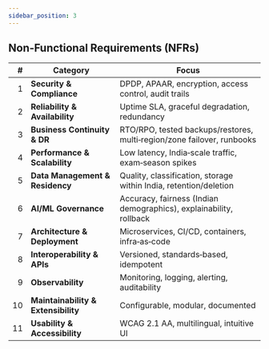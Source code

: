 ```yaml
---
sidebar_position: 3
---
```


## <a id="nfrs"></a>Non‑Functional Requirements (NFRs)

| # | Category | Focus |
|---:|---|---|
| 1 | **Security & Compliance** | DPDP, APAAR, encryption, access control, audit trails |
| 2 | **Reliability & Availability** | Uptime SLA, graceful degradation, redundancy |
| 3 | **Business Continuity & DR** | RTO/RPO, tested backups/restores, multi‑region/zone failover, runbooks |
| 4 | **Performance & Scalability** | Low latency, India‑scale traffic, exam‑season spikes |
| 5 | **Data Management & Residency** | Quality, classification, storage within India, retention/deletion |
| 6 | **AI/ML Governance** | Accuracy, fairness (Indian demographics), explainability, rollback |
| 7 | **Architecture & Deployment** | Microservices, CI/CD, containers, infra‑as‑code |
| 8 | **Interoperability & APIs** | Versioned, standards‑based, idempotent |
| 9 | **Observability** | Monitoring, logging, alerting, auditability |
|10 | **Maintainability & Extensibility** | Configurable, modular, documented |
|11 | **Usability & Accessibility** | WCAG 2.1 AA, multilingual, intuitive UI |
